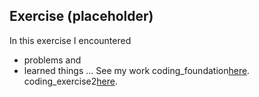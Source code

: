 ## Exercise (placeholder)

In this exercise I encountered
- problems
and
- learned things
...
See my work
coding_foundation[here](https://shenshenl.github.io/cdv-student/coding-exercises/placeholder/coding_foundation/).
coding_exercise2[here](https://shenshenl.github.io/cdv-student/coding-exercises/placeholder/exercise2/).


<!-- See my work [here](https://leoneckert.github.io/cdv-student/coding-exercises/placeholder/website/). (note this link goes to GitHub Pages, the *public* face of this project)
̨ -->
